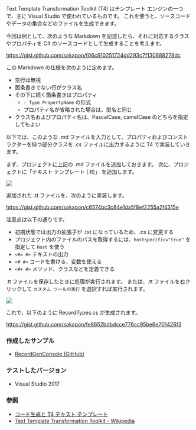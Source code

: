 Text Template Transformation Toolkit (T4) はテンプレート エンジンの一つで、主に Visual Studio で使われているものです。
これを使うと、ソースコードやデータの集合などのファイルを生成できます。

今回は例として、次のような Markdown を記述したら、それに対応するクラスやプロパティを C# のソースコードとして生成することを考えます。

https://gist.github.com/sakapon/f06c910251724dd293c7f130688278dc

この Markdown の仕様を次のように定めます。
- 空行は無視
- 箇条書きでない行がクラス名
- その下に続く箇条書きはプロパティ
  - `- Type PropertyName` の形式
  - プロパティ名が省略された場合は、型名と同じ
- クラス名およびプロパティ名は、PascalCase, camelCase のどちらを指定してもよい

以下では、このような .md ファイルを入力として、プロパティおよびコンストラクターを持つ部分クラスを .cs ファイルに出力するように T4 で実装していきます。

まず、プロジェクトに上記の .md ファイルを追加しておきます。
次に、プロジェクトに「テキスト テンプレート (.tt)」 を追加します。

![](https://github.com/sakapon/Samples-2018/blob/master/Images/TextTemplateSample/AddNewItem.png)

追加された .tt ファイルを、次のように実装します。

https://gist.github.com/sakapon/c6574bc3c84e1da5f8ef2255a2f4315e

注意点は以下の通りです。
- 初期状態では出力の拡張子が .txt になっているため、.cs に変更する
- プロジェクト内のファイルのパスを取得するには、`hostspecific="true"` を指定して `Host` を使う
- `<#= #>` テキストの出力
- `<# #>` コードを書ける、変数を使える
- `<#+ #>` メソッド、クラスなどを定義できる

.tt ファイルを保存したときに処理が実行されます。
または、.tt ファイルを右クリックして `カスタム ツールの実行` を選択すれば実行されます。

![](https://github.com/sakapon/Samples-2018/blob/master/Images/TextTemplateSample/RunCustomTool.png)

これで、以下のように RecordTypes.cs が生成されます。

https://gist.github.com/sakapon/fe8652bdbdcce776cc95be6e701426f3

### 作成したサンプル
- [RecordGenConsole (GitHub)](https://github.com/sakapon/Samples-2018/tree/master/TextTemplateSample/RecordGenConsole)

### テストしたバージョン
- Visual Studio 2017

### 参照
- [コード生成と T4 テキスト テンプレート](https://docs.microsoft.com/ja-jp/visualstudio/modeling/code-generation-and-t4-text-templates)
- [Text Template Transformation Toolkit - Wikipedia](https://ja.wikipedia.org/wiki/Text_Template_Transformation_Toolkit)
